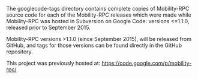 The googlecode-tags directory contains complete copies of Mobility-RPC source code for each of the Mobility-RPC releases
which were made while Mobility-RPC was hosted in Subversion on Google Code: versions <=1.1.0, released prior to
September 2015.

Mobility-RPC versions >1.1.0 (since September 2015), will be released from GitHub, and tags for those versions can be
found directly in the GitHub repository.

This project was previously hosted at: https://code.google.com/p/mobility-rpc/
